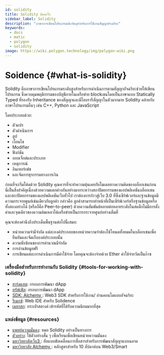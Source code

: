 ```yaml
---
id: solidity
title: Solidity คืออะไร
sidebar_label: Solidity
description: "ภาษาการเขียนโปรแกรมเชิงวัตถุสำหรับการใช้งานสัญญาอัจฉริยะ"
keywords:
  - docs
  - matic
  - polygon
  - solidity
image: https://wiki.polygon.technology/img/polygon-wiki.png
---
```


# Soidence {#what-is-solidity}

Solidity คือภาษาการเขียนโปรแกรมระดับสูงสำหรับการดำเนินการตามสัญญาอัจฉริยะช่วยให้เขียนโปรแกรม ซึ่งควบคุมพฤติกรรมของบัญชีภายในเครือข่าย blockเชนโดยเป็นภาษาแบบ Statically Typed ที่รองรับ Inheritance ของสัญญาและมีไลบรารีสัญญาในตัวมากมาย Solidity คล้ายกับภาษาโปรแกรมอื่นๆ เช่น  C++, Python และ JavaScript

โดยประกอบด้วย:
- ตัวแปร
- ตัวดำเนินการ
- ลูป
- เงื่อนไข
- Modifier
- ฟังก์ชัน
- ออบเจ็กต์และประเภท
- เหตุการณ์
- อินเทอร์เฟซ
- และจัดการธุรกรรมทางการเงิน

ก่อนที่จะเริ่มโค้ดด้วย Solidity คุณควรที่จะทำความคุ้นเคยกับโมเดลทางความคิดของบล็อกเชนก่อน นี่เป็นสิ่งสำคัญเนื่องด้วยความแตกต่างกันอย่างมากระหว่างสถาปัตยกรรมของแอปพลิเคชันบล็อกเชนและสถาปัตยกรรมของแอปพลิเคชันเว็บทั่วไป
เราต้องการก้าวสู่เว็บ 3.0 ที่ซึ่งเซิร์ฟเวอร์และฐานข้อมูลมีความกระจายศูนย์เช่นเดียวกับลูกค้า กล่าวคือ ลูกค้าสามารถทำหน้าที่เป็นเซิร์ฟเวอร์หรือฐานข้อมูลหรือทั้งสองอย่างได้ (หรือก็คือ Peer-to-peer) ด้วยความสัมพันธ์หลายต่อหลายระดับในสแต็กไม่มีการตั้งค่าและจุดเดียวของความล้มเหลวได้เครือข่ายเป็นการกระจายศูนย์อย่างเต็มที่

คุณจะต้องคำนึงถึงประเด็นพื้นฐานต่อไปนี้เสมอ:

- หน่วยความจํามีจำกัด แต่ละองค์ประกอบของหน่วยความจําต้องใช้โหนดทั้งหมดในบล็อกเชนเพื่อยืนยันและจัดเก็บองค์ประกอบนั้น
- ความซับซ้อนของการคำนวณมีจำกัด
- การอ่านข้อมูลฟรี
- การเขียนแต่ละการดำเนินการมีค่าใช้จ่าย โดยคุณจะต้องจ่ายด้วย Ether ค่าใช้จ่ายวัดเป็นก๊าซ

### เครื่องมือสำหรับการทำงานกับ Solidity {#tools-for-working-with-solidity}
- [ฮาร์ดแฮต](https://hardhat.org): กรอบการพัฒนา dApp
- [ทรัฟเฟิล](https://trufflesuite.com/): กรอบการพัฒนา dApp
- [SDK: Alchemy ](https://docs.alchemy.com/reference/alchemy-sdk-quickstart): Web3 SDK สำหรับการใช้งาน/ อ่านคอนโดแบบอัจฉริยะ
- [รีเมกซ์](https://remix-project.org/): Web IDE สำหรับ Solidence
- [เมทาสก](https://metamask.io/): กระเป๋าสตางค์ เข้ารหัสที่ได้รับความนิยมมากที่สุด

### แหล่งข้อมูล {#resources}

- [แพทย์ความมั่นคง](https://solidity.readthedocs.io/): หมอ Solidity อย่างเป็นทางการ
- [ตัวอย่าง](https://solidity-by-example.org/): ใช้ตัวอย่างสั้น ๆ เพื่อเรียนเพื่อเขียนหน่วยความมั่นคง
- [มหาวิทยาลัยเว็บ3 ](https://web3.university): ฮับแบบขับเคลื่อนการสื่อสารสำหรับการพัฒนาสัญญาแบบฉลาด
- [มหาวิทยาลัย Alchemy ](https://university.alchemy.com/): หลักสูตรสำหรับ 10 สัปดาห์บน Web3/Smart

